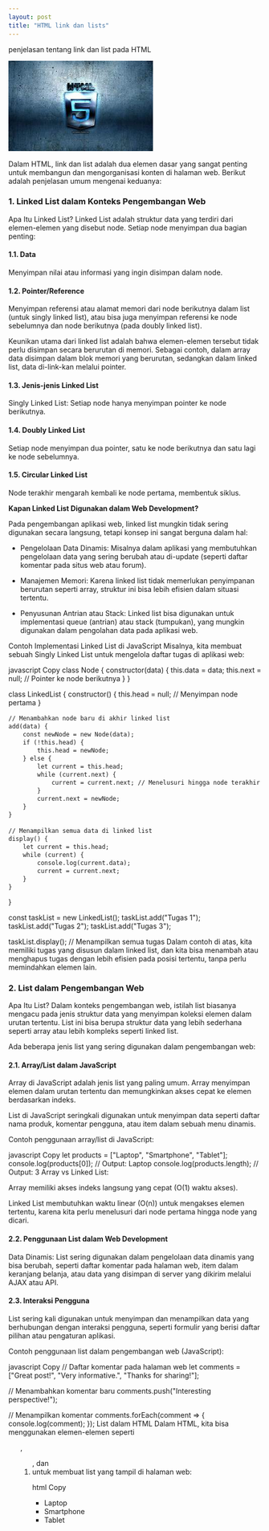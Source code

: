 ```yaml
---
layout: post
title: "HTML link dan lists"
---
```


penjelasan tentang link dan list pada HTML

![HTML link dan lists](/assets/images/html.link&lists.jpg)

Dalam HTML, link dan list adalah dua elemen dasar yang sangat penting untuk membangun dan mengorganisasi konten di halaman web. Berikut adalah penjelasan umum mengenai keduanya:

### **1. Linked List dalam Konteks Pengembangan Web**
Apa Itu Linked List?
Linked List adalah struktur data yang terdiri dari elemen-elemen yang disebut node. Setiap node menyimpan dua bagian penting:

#### **1.1. Data**
Menyimpan nilai atau informasi yang ingin disimpan dalam node.

#### **1.2. Pointer/Reference**
Menyimpan referensi atau alamat memori dari node berikutnya dalam list (untuk singly linked list), atau bisa juga menyimpan referensi ke node sebelumnya dan node berikutnya (pada doubly linked list).

Keunikan utama dari linked list adalah bahwa elemen-elemen tersebut tidak perlu disimpan secara berurutan di memori. Sebagai contoh, dalam array data disimpan dalam blok memori yang berurutan, sedangkan dalam linked list, data di-link-kan melalui pointer.

#### **1.3. Jenis-jenis Linked List**
Singly Linked List: Setiap node hanya menyimpan pointer ke node berikutnya.

#### **1.4. Doubly Linked List**
Setiap node menyimpan dua pointer, satu ke node berikutnya dan satu lagi ke node sebelumnya.

#### **1.5. Circular Linked List**
Node terakhir mengarah kembali ke node pertama, membentuk siklus.

**Kapan Linked List Digunakan dalam Web Development?**
 
Pada pengembangan aplikasi web, linked list mungkin tidak sering digunakan secara langsung, tetapi konsep ini sangat berguna dalam hal:

* Pengelolaan Data Dinamis: Misalnya dalam aplikasi yang membutuhkan pengelolaan data yang sering berubah atau di-update (seperti daftar komentar pada situs web atau forum).

* Manajemen Memori: Karena linked list tidak memerlukan penyimpanan berurutan seperti array, struktur ini bisa lebih efisien dalam situasi tertentu.

* Penyusunan Antrian atau Stack: Linked list bisa digunakan untuk implementasi queue (antrian) atau stack (tumpukan), yang mungkin digunakan dalam pengolahan data pada aplikasi web.

Contoh Implementasi Linked List di JavaScript
Misalnya, kita membuat sebuah Singly Linked List untuk mengelola daftar tugas di aplikasi web:

javascript
Copy
class Node {
    constructor(data) {
        this.data = data;
        this.next = null; // Pointer ke node berikutnya
    }
}

class LinkedList {
    constructor() {
        this.head = null; // Menyimpan node pertama
    }

    // Menambahkan node baru di akhir linked list
    add(data) {
        const newNode = new Node(data);
        if (!this.head) {
            this.head = newNode;
        } else {
            let current = this.head;
            while (current.next) {
                current = current.next; // Menelusuri hingga node terakhir
            }
            current.next = newNode;
        }
    }

    // Menampilkan semua data di linked list
    display() {
        let current = this.head;
        while (current) {
            console.log(current.data);
            current = current.next;
        }
    }
}

const taskList = new LinkedList();
taskList.add("Tugas 1");
taskList.add("Tugas 2");
taskList.add("Tugas 3");

taskList.display(); // Menampilkan semua tugas
Dalam contoh di atas, kita memiliki tugas yang disusun dalam linked list, dan kita bisa menambah atau menghapus tugas dengan lebih efisien pada posisi tertentu, tanpa perlu memindahkan elemen lain.

### **2. List dalam Pengembangan Web**
Apa Itu List?
Dalam konteks pengembangan web, istilah list biasanya mengacu pada jenis struktur data yang menyimpan koleksi elemen dalam urutan tertentu. List ini bisa berupa struktur data yang lebih sederhana seperti array atau lebih kompleks seperti linked list.

Ada beberapa jenis list yang sering digunakan dalam pengembangan web:

#### **2.1. Array/List dalam JavaScript**

Array di JavaScript adalah jenis list yang paling umum. Array menyimpan elemen dalam urutan tertentu dan memungkinkan akses cepat ke elemen berdasarkan indeks.

List di JavaScript seringkali digunakan untuk menyimpan data seperti daftar nama produk, komentar pengguna, atau item dalam sebuah menu dinamis.

Contoh penggunaan array/list di JavaScript:

javascript
Copy
let products = ["Laptop", "Smartphone", "Tablet"];
console.log(products[0]); // Output: Laptop
console.log(products.length); // Output: 3
Array vs Linked List:

Array memiliki akses indeks langsung yang cepat (O(1) waktu akses).

Linked List membutuhkan waktu linear (O(n)) untuk mengakses elemen tertentu, karena kita perlu menelusuri dari node pertama hingga node yang dicari.

#### **2.2. Penggunaan List dalam Web Development**
Data Dinamis: List sering digunakan dalam pengelolaan data dinamis yang bisa berubah, seperti daftar komentar pada halaman web, item dalam keranjang belanja, atau data yang disimpan di server yang dikirim melalui AJAX atau API.

#### **2.3. Interaksi Pengguna**
List sering kali digunakan untuk menyimpan dan menampilkan data yang berhubungan dengan interaksi pengguna, seperti formulir yang berisi daftar pilihan atau pengaturan aplikasi.

Contoh penggunaan list dalam pengembangan web (JavaScript):

javascript
Copy
// Daftar komentar pada halaman web
let comments = ["Great post!", "Very informative.", "Thanks for sharing!"];

// Menambahkan komentar baru
comments.push("Interesting perspective!");

// Menampilkan komentar
comments.forEach(comment => {
    console.log(comment);
});
List dalam HTML
Dalam HTML, kita bisa menggunakan elemen-elemen seperti <ul>, <ol>, dan <li> untuk membuat list yang tampil di halaman web:

html
Copy
<ul>
    <li>Laptop</li>
    <li>Smartphone</li>
    <li>Tablet</li>
</ul>
